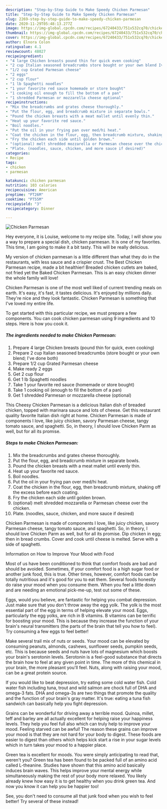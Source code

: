 ```yaml
---
description: "Step-by-Step Guide to Make Speedy Chicken Parmesan"
title: "Step-by-Step Guide to Make Speedy Chicken Parmesan"
slug: 2269-step-by-step-guide-to-make-speedy-chicken-parmesan
date: 2020-11-29T05:48:13.277Z
image: https://img-global.cpcdn.com/recipes/67240433/751x532cq70/chicken-parmesan-recipe-main-photo.jpg
thumbnail: https://img-global.cpcdn.com/recipes/67240433/751x532cq70/chicken-parmesan-recipe-main-photo.jpg
cover: https://img-global.cpcdn.com/recipes/67240433/751x532cq70/chicken-parmesan-recipe-main-photo.jpg
author: Elnora Colon
ratingvalue: 4.1
reviewcount: 48027
recipeingredient:
- "4 large Chicken breasts pound thin for quick even cooking"
- "2 cup Italian seasoned breadcrumbs store bought or your own blend Ive done both"
- "1/2 cup Grated Parmesan cheese"
- "2 eggs"
- "2 cup flour"
- "1 lb Spaghetti noodles"
- "1 your favorite red sauce homemade or store bought"
- "1 cooking oil enough to fill the bottom of a pan"
- "1 shredded Parmesan or mozzarella cheese optional"
recipeinstructions:
- "Mix the breadcrumbs and grates cheese thoroughly."
- "Put the flour, egg, and breadcrumb mixture in separate bowls."
- "Pound the chicken breasts with a meat mallet until evenly thin."
- "Heat up your favorite red sauce."
- "Boil noodles."
- "Put the oil in your frying pan over med/hi heat."
- "Coat the chicken in the flour, egg, then breadcrumb mixture, shaking off the excess before each coating."
- "Fry the chicken each side until golden brown."
- "(optional) melt shredded mozzarella or Parmesan cheese over the chicken."
- "Plate. (noodles, sauce, chicken, and more sauce if desired)"
categories:
- Recipe
tags:
- chicken
- parmesan

katakunci: chicken parmesan 
nutrition: 103 calories
recipecuisine: American
preptime: "PT26M"
cooktime: "PT55M"
recipeyield: "3"
recipecategory: Dinner

---
```



![Chicken Parmesan](https://img-global.cpcdn.com/recipes/67240433/751x532cq70/chicken-parmesan-recipe-main-photo.jpg)

Hey everyone, it is Louise, welcome to my recipe site. Today, I will show you a way to prepare a special dish, chicken parmesan. It is one of my favorites. This time, I am going to make it a bit tasty. This will be really delicious.

My version of chicken parmesan is a little different than what they do in the restaurants, with less sauce and a crispier crust. The Best Chicken Parmesan recipe, made a bit healthier! Breaded chicken cutlets are baked, not fried yet the Baked Chicken Parmesan. This is an easy chicken dinner the whole family will love!

Chicken Parmesan is one of the most well liked of current trending meals on earth. It's easy, it's fast, it tastes delicious. It's enjoyed by millions daily. They're nice and they look fantastic. Chicken Parmesan is something that I've loved my entire life.


To get started with this particular recipe, we must prepare a few components. You can cook chicken parmesan using 9 ingredients and 10 steps. Here is how you cook it.

<!--inarticleads1-->

##### The ingredients needed to make Chicken Parmesan:

1. Prepare 4 large Chicken breasts (pound thin for quick, even cooking)
1. Prepare 2 cup Italian seasoned breadcrumbs (store bought or your own blend; I&#39;ve done both)
1. Prepare 1/2 cup Grated Parmesan cheese
1. Make ready 2 eggs
1. Get 2 cup flour
1. Get 1 lb Spaghetti noodles
1. Take 1 your favorite red sauce (homemade or store bought)
1. Take 1 cooking oil (enough to fill the bottom of a pan)
1. Get 1 shredded Parmesan or mozzarella cheese (optional)


This Cheesy Chicken Parmesan is a delicious Italian dish of breaded chicken, topped with marinara sauce and lots of cheese. Get this restaurant quality favorite Italian dish right at home. Chicken Parmesan is made of components I love, like juicy chicken, savory Parmesan cheese, tangy tomato sauce, and spaghetti. So, in theory, I should love Chicken Parm as well, but for all its promise. 

<!--inarticleads2-->

##### Steps to make Chicken Parmesan:

1. Mix the breadcrumbs and grates cheese thoroughly.
1. Put the flour, egg, and breadcrumb mixture in separate bowls.
1. Pound the chicken breasts with a meat mallet until evenly thin.
1. Heat up your favorite red sauce.
1. Boil noodles.
1. Put the oil in your frying pan over med/hi heat.
1. Coat the chicken in the flour, egg, then breadcrumb mixture, shaking off the excess before each coating.
1. Fry the chicken each side until golden brown.
1. (optional) melt shredded mozzarella or Parmesan cheese over the chicken.
1. Plate. (noodles, sauce, chicken, and more sauce if desired)


Chicken Parmesan is made of components I love, like juicy chicken, savory Parmesan cheese, tangy tomato sauce, and spaghetti. So, in theory, I should love Chicken Parm as well, but for all its promise. Dip chicken in egg; then in bread crumbs. Cover and cook until cheese is melted. Serve with a side of spaghetti. 

Information on How to Improve Your Mood with Food


Most of us have been conditioned to think that comfort foods are bad and should be avoided. Sometimes, if your comfort food is a high sugar food or another junk food, this is true. Other times, however, comfort foods can be totally nutritious and it's good for you to eat them. Several foods honestly do raise your mood when you consume them. When you feel a little down and are needing an emotional pick-me-up, test out some of these.

Eggs, would you believe, are fantastic for helping you combat depression. Just make sure that you don't throw away the egg yolk. The yolk is the most essential part of the egg in terms of helping elevate your mood. Eggs, particularly the egg yolks, are rich in B vitamins. B vitamins can be terrific for boosting your mood. This is because they increase the function of your brain's neural transmitters (the parts of the brain that tell you how to feel). Try consuming a few eggs to feel better!

Make several trail mix of nuts or seeds. Your mood can be elevated by consuming peanuts, almonds, cashews, sunflower seeds, pumpkin seeds, etc. This is because seeds and nuts have lots of magnesium which boosts your brain's serotonin levels. Serotonin is a feel-good substance that directs the brain how to feel at any given point in time. The more of this chemical in your brain, the more pleasant you'll feel. Nuts, along with raising your mood, can be a great protein source.

If you would like to beat depression, try eating some cold water fish. Cold water fish including tuna, trout and wild salmon are chock full of DHA and omega-3 fats. DHA and omega-3s are two things that promote the quality and the function of your brain's gray matter. It's true: eating a tuna fish sandwich can basically help you fight depression. 

Grains can be wonderful for driving away a terrible mood. Quinoa, millet, teff and barley are all actually excellent for helping raise your happiness levels. They help you feel full also which can truly help to improve your mood. Feeling starved can be awful! The reason these grains can improve your mood is that they are not hard for your body to digest. These foods are easier to digest than others which helps kick start a rise in your sugar levels which in turn takes your mood to a happier place.

Green tea is excellent for moods. You were simply anticipating to read that, weren't you? Green tea has been found to be packed full of an amino acid called L-theanine. Studies have shown that this amino acid basically induces brain waves. This helps improve your mental energy while simultaneously making the rest of your body more relaxed. You likely already knew how easy it is to get healthy when you drink green tea. And now you know it can help you be happier too!

See, you don't need to consume all that junk food when you wish to feel better! Try several of these instead!

